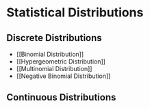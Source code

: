 # Statistical Distributions
## Discrete Distributions
- [[Binomial Distribution]]
- [[Hypergeometric Distribution]]
- [[Multinomial Distribution]]
-  [[Negative Binomial Distribution]]

## Continuous Distributions
